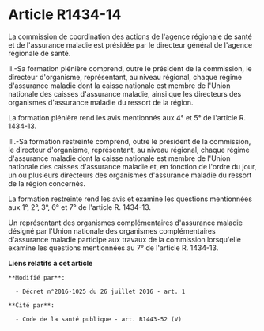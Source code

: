 # Article R1434-14

La commission de coordination des actions de l'agence régionale de santé et de l'assurance maladie est présidée par le
directeur général de l'agence régionale de santé. 

II.-Sa formation plénière comprend, outre le président de la commission, le directeur d'organisme, représentant, au niveau
régional, chaque régime d'assurance maladie dont la caisse nationale est membre de l'Union nationale des caisses d'assurance
maladie, ainsi que les directeurs des organismes d'assurance maladie du ressort de la région. 

La formation plénière rend les avis mentionnés aux 4° et 5° de l'article R. 1434-13. 

III.-Sa formation restreinte comprend, outre le président de la commission, le directeur d'organisme, représentant, au niveau
régional, chaque régime d'assurance maladie dont la caisse nationale est membre de l'Union nationale des caisses d'assurance
maladie et, en fonction de l'ordre du jour, un ou plusieurs directeurs des organismes d'assurance maladie du ressort de la
région concernés. 

La formation restreinte rend les avis et examine les questions mentionnées aux 1°, 2°, 3°, 6° et 7° de l'article R. 1434-13. 

Un représentant des organismes complémentaires d'assurance maladie désigné par l'Union nationale des organismes
complémentaires d'assurance maladie participe aux travaux de la commission lorsqu'elle examine les questions mentionnées au
7° de l'article R. 1434-13.

**Liens relatifs à cet article**

	**Modifié par**:

	  - Décret n°2016-1025 du 26 juillet 2016 - art. 1

	**Cité par**:

	  - Code de la santé publique - art. R1443-52 (V)
